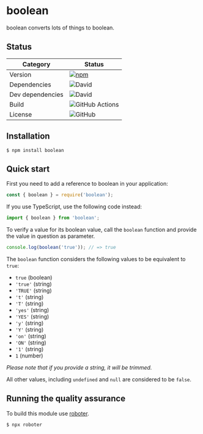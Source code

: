 # boolean

boolean converts lots of things to boolean.

## Status

| Category         | Status                                                                                                                                     |
| ---------------- | ------------------------------------------------------------------------------------------------------------------------------------------ |
| Version          | [![npm](https://img.shields.io/npm/v/boolean)](https://www.npmjs.com/package/boolean)                                                      |
| Dependencies     | ![David](https://img.shields.io/david/thenativeweb/boolean)                                                                                |
| Dev dependencies | ![David](https://img.shields.io/david/dev/thenativeweb/boolean)                                                                            |
| Build            | ![GitHub Actions](https://github.com/thenativeweb/boolean/workflows/Release/badge.svg?branch=master) |
| License          | ![GitHub](https://img.shields.io/github/license/thenativeweb/boolean)                                                                      |

## Installation

```shell
$ npm install boolean
```

## Quick start

First you need to add a reference to boolean in your application:

```javascript
const { boolean } = require('boolean');
```

If you use TypeScript, use the following code instead:

```typescript
import { boolean } from 'boolean';
```

To verify a value for its boolean value, call the `boolean` function and provide the value in question as parameter.

```javascript
console.log(boolean('true')); // => true
```

The `boolean` function considers the following values to be equivalent to `true`:

-   `true` (boolean)
-   `'true'` (string)
-   `'TRUE'` (string)
-   `'t'` (string)
-   `'T'` (string)
-   `'yes'` (string)
-   `'YES'` (string)
-   `'y'` (string)
-   `'Y'` (string)
-   `'on'` (string)
-   `'ON'` (string)
-   `'1'` (string)
-   `1` (number)

_Please note that if you provide a string, it will be trimmed._

All other values, including `undefined` and `null` are considered to be `false`.

## Running the quality assurance

To build this module use [roboter](https://www.npmjs.com/package/roboter).

```shell
$ npx roboter
```
